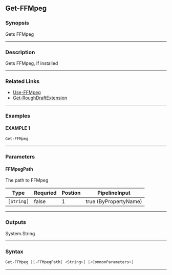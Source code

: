 
Get-FFMpeg
----------
### Synopsis
Gets FFMpeg

---
### Description

Gets FFMpeg, if installed

---
### Related Links
* [Use-FFMpeg](Use-FFMpeg.md)
* [Get-RoughDraftExtension](Get-RoughDraftExtension.md)
---
### Examples
#### EXAMPLE 1
```PowerShell
Get-FFMpeg
```

---
### Parameters
#### **FFMpegPath**

The path to FFMpeg



|Type          |Requried|Postion|PipelineInput        |
|--------------|--------|-------|---------------------|
|```[String]```|false   |1      |true (ByPropertyName)|
---
### Outputs
System.String


---
### Syntax
```PowerShell
Get-FFMpeg [[-FFMpegPath] <String>] [<CommonParameters>]
```
---


